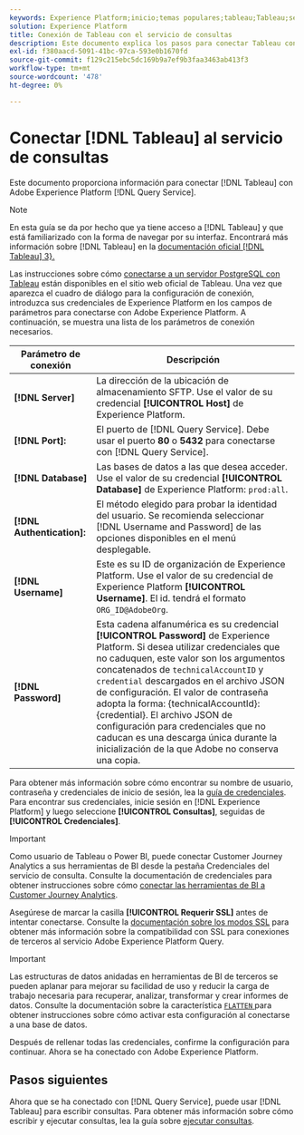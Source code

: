```yaml
---
keywords: Experience Platform;inicio;temas populares;tableau;Tableau;servicio de consultas;servicio de consultas;conectarse al servicio de consultas;
solution: Experience Platform
title: Conexión de Tableau con el servicio de consultas
description: Este documento explica los pasos para conectar Tableau con el servicio de consultas de Adobe Experience Platform.
exl-id: f380aacd-5091-41bc-97ca-593e0b1670fd
source-git-commit: f129c215ebc5dc169b9a7ef9b3faa3463ab413f3
workflow-type: tm+mt
source-wordcount: '478'
ht-degree: 0%

---
```


# Conectar [!DNL Tableau] al servicio de consultas

Este documento proporciona información para conectar [!DNL Tableau] con Adobe Experience Platform [!DNL Query Service].

>[!NOTE]
>
> En esta guía se da por hecho que ya tiene acceso a [!DNL Tableau] y que está familiarizado con la forma de navegar por su interfaz. Encontrará más información sobre [!DNL Tableau] en la [documentación oficial [!DNL Tableau] 3}.](https://help.tableau.com/current/pro/desktop/en-us/default.htm)

Las instrucciones sobre cómo [conectarse a un servidor PostgreSQL con Tableau](https://help.tableau.com/current/pro/desktop/en-us/examples_postgresql.htm) están disponibles en el sitio web oficial de Tableau. Una vez que aparezca el cuadro de diálogo para la configuración de conexión, introduzca sus credenciales de Experience Platform en los campos de parámetros para conectarse con Adobe Experience Platform. A continuación, se muestra una lista de los parámetros de conexión necesarios.

| Parámetro de conexión | Descripción |
|---|---|
| **[!DNL Server]** | La dirección de la ubicación de almacenamiento SFTP. Use el valor de su credencial **[!UICONTROL Host]** de Experience Platform. |
| **[!DNL Port]:** | El puerto de [!DNL Query Service]. Debe usar el puerto **80** o **5432** para conectarse con [!DNL Query Service]. |
| **[!DNL Database]** | Las bases de datos a las que desea acceder. Use el valor de su credencial **[!UICONTROL Database]** de Experience Platform: `prod:all`. |
| **[!DNL Authentication]:** | El método elegido para probar la identidad del usuario. Se recomienda seleccionar [!DNL Username and Password] de las opciones disponibles en el menú desplegable. |
| **[!DNL Username]** | Este es su ID de organización de Experience Platform. Use el valor de su credencial de Experience Platform **[!UICONTROL Username]**. El id. tendrá el formato `ORG_ID@AdobeOrg`. |
| **[!DNL Password]** | Esta cadena alfanumérica es su credencial **[!UICONTROL Password]** de Experience Platform. Si desea utilizar credenciales que no caduquen, este valor son los argumentos concatenados de `technicalAccountID` y `credential` descargados en el archivo JSON de configuración. El valor de contraseña adopta la forma: {technicalAccountId}:{credential}. El archivo JSON de configuración para credenciales que no caducan es una descarga única durante la inicialización de la que Adobe no conserva una copia. |

Para obtener más información sobre cómo encontrar su nombre de usuario, contraseña y credenciales de inicio de sesión, lea la [guía de credenciales](../ui/credentials.md). Para encontrar sus credenciales, inicie sesión en [!DNL Experience Platform] y luego seleccione **[!UICONTROL Consultas]**, seguidas de **[!UICONTROL Credenciales]**.

>[!IMPORTANT]
>
>Como usuario de Tableau o Power BI, puede conectar Customer Journey Analytics a sus herramientas de BI desde la pestaña Credenciales del servicio de consulta. Consulte la documentación de credenciales para obtener instrucciones sobre cómo [conectar las herramientas de BI a Customer Journey Analytics](../ui/credentials.md#connect-to-customer-journey-analytics).

Asegúrese de marcar la casilla **[!UICONTROL Requerir SSL]** antes de intentar conectarse. Consulte la [documentación sobre los modos SSL](./ssl-modes.md) para obtener más información sobre la compatibilidad con SSL para conexiones de terceros al servicio Adobe Experience Platform Query.

>[!IMPORTANT]
>
>Las estructuras de datos anidadas en herramientas de BI de terceros se pueden aplanar para mejorar su facilidad de uso y reducir la carga de trabajo necesaria para recuperar, analizar, transformar y crear informes de datos. Consulte la documentación sobre la característica [`FLATTEN` ](../key-concepts/flatten-nested-data.md) para obtener instrucciones sobre cómo activar esta configuración al conectarse a una base de datos.

Después de rellenar todas las credenciales, confirme la configuración para continuar. Ahora se ha conectado con Adobe Experience Platform.

## Pasos siguientes

Ahora que se ha conectado con [!DNL Query Service], puede usar [!DNL Tableau] para escribir consultas. Para obtener más información sobre cómo escribir y ejecutar consultas, lea la guía sobre [ejecutar consultas](../best-practices/writing-queries.md).
